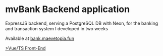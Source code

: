 # mvBank Backend application

ExpressJS backend, serving a PostgreSQL DB with Neon, for the banking and transaction system I developed in two weeks

Available at [bank.maevetopia.fun](https://bank.maevetopia.fun)

[>Vue/TS Front-End](https://github.com/ytrav/m-bank)

